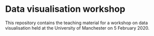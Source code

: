 # Data visualisation workshop

This repository contains the teaching material for a workshop on data visualisation held at the University of Manchester on 5 February 2020.
